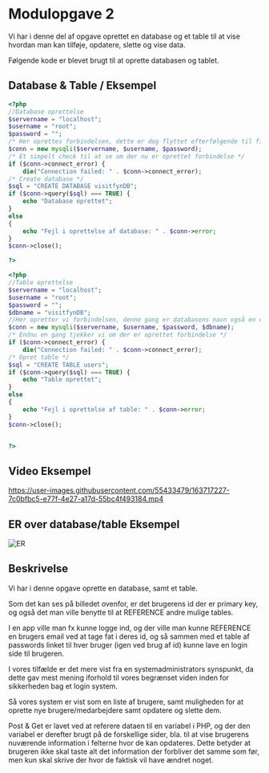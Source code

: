 # Modulopgave 2

Vi har i denne del af opgave oprettet en database og et table til at vise
hvordan man kan tilføje, opdatere, slette og vise data.

Følgende kode er blevet brugt til at oprette databasen og tablet.




## Database & Table / Eksempel

```php
<?php
//Database oprettelse
$servername = "localhost";
$username = "root";
$password = "";
/* Her oprettes forbindelsen, dette er dog flyttet efterfølgende til filen addConnect.php */
$conn = new mysqli($servername, $username, $password);
/* Et simpelt check til at se om der nu er oprettet forbindelse */
if ($conn->connect_error) {
    die("Connection failed: " . $conn->connect_error);
/* Create database */
$sql = "CREATE DATABASE visitfynDB";
if ($conn->query($sql) === TRUE) {
    echo "Database oprettet";
}
else
{
    echo "Fejl i oprettelse af database: " . $conn->error;
}
$conn->close();

?>

<?php
//Table oprettelse
$servername = "localhost";
$username = "root";
$password = "";
$dbname = "visitfynDB";
//Her opretter vi forbindelsen, denne gang er databasens navn også en del af forbindelsen.
$conn = new mysqli($servername, $username, $password, $dbname);
/* Endnu en gang tjekker vi om der er oprettet forbindelse */
if ($conn->connect_error) {
    die("Connection failed: " . $conn->connect_error);
/* Opret table */
$sql = "CREATE TABLE users";
if ($conn->query($sql) === TRUE) {
    echo "Table oprettet";
}
else
{
    echo "Fejl i oprettelse af table: " . $conn->error;
}
$conn->close();


?>
```

## Video Eksempel
https://user-images.githubusercontent.com/55433479/163717227-7c0bfbc5-e77f-4e27-a17d-55bc4f493184.mp4

## ER over database/table Eksempel
![ER](https://user-images.githubusercontent.com/55433479/163719348-09661b05-d941-4355-8337-f0aafea6785d.png)


## Beskrivelse

Vi har i denne opgave oprette en database, samt et table.

Som det kan ses på billedet ovenfor, er det brugerens id der er primary key, og 
også det man ville benytte til at REFERENCE andre mulige tables.

I en app ville man fx kunne logge ind, og der ville man kunne REFERENCE en brugers email
ved at tage fat i deres id, og så sammen med et table af passwords linket til hver bruger (igen ved brug af id)
kunne lave en login side til brugeren.

I vores tilfælde er det mere vist fra en systemadministrators synspunkt, da dette gav
mest mening iforhold til vores begrænset viden inden for sikkerheden bag et login system.

Så vores system er vist som en liste af brugere, samt muligheden for at oprette nye brugere/medarbejdere
samt opdatere og slette dem.

Post & Get er lavet ved at referere dataen til en variabel i PHP, og der den variabel er derefter brugt på de forskellige sider, bla.
til at vise brugerens nuværende information i felterne hvor de kan opdateres.
Dette betyder at brugeren ikke skal taste alt det information der forbliver det samme som før, men kun skal skrive der hvor de faktisk vil have ændret noget.

